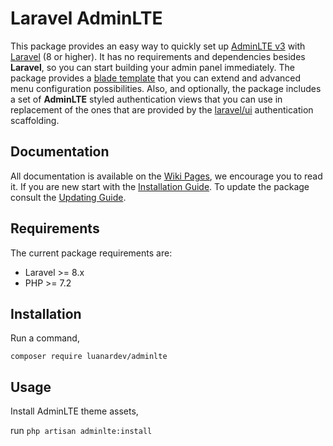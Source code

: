 # Laravel AdminLTE


This package provides an easy way to quickly set up [AdminLTE v3](https://adminlte.io/themes/v3/) with [Laravel](https://laravel.com/) (8 or higher). It has no requirements and dependencies besides **Laravel**, so you can start building your admin panel immediately. The package provides a [blade template](https://laravel.com/docs/8.x/blade) that you can extend and advanced menu configuration possibilities. Also, and optionally, the package includes a set of **AdminLTE** styled authentication views that you can use in replacement of the ones that are provided by the [laravel/ui](https://github.com/laravel/ui) authentication scaffolding.


## Documentation

All documentation is available on the [Wiki Pages](https://github.com/jeroennoten/Laravel-AdminLTE/wiki), we encourage you to read it. If you are new start with the [Installation Guide](https://github.com/jeroennoten/Laravel-AdminLTE/wiki/Installation). To update the package consult the [Updating Guide](https://github.com/jeroennoten/Laravel-AdminLTE/wiki/Updating).


## Requirements

The current package requirements are:

- Laravel >= 8.x
- PHP >= 7.2

## Installation


Run a command,

`composer require luanardev/adminlte`

## Usage

Install AdminLTE theme assets,

run `php artisan adminlte:install`


